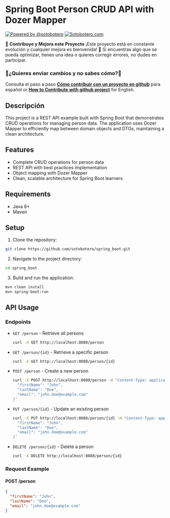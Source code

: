# Spring Boot Person CRUD API with Dozer Mapper
[![Powered by @sotobotero](https://img.shields.io/badge/Powered%20by-%40sotobotero-blue?style=flat-square&logo=twitter)](https://twitter.com/sotobotero)
[![Sotobotero.com](https://img.shields.io/badge/Powered%20by-sotobotero.com-blue?style=flat-square&logo=twitter)](https://sotobotero.com/)

🌟 **Contribuye y Mejora este Proyecto**
¡Este proyecto está en constante evolución y cualquier mejora es bienvenida! 🎉 Si encuentras algo que se pueda optimizar, tienes una idea o quieres corregir errores, no dudes en participar.
### 📌¿Quieres enviar cambios y no sabes cómo?📌
Consulta el paso a paso [**Cómo contribuir con un proyecto en github**](https://github.com/sotobotero/CodeHub/blob/develop/README.md#-cómo-contribuir) para español or [**How to Contribute with github project**](https://github.com/sotobotero/CodeHub/blob/develop/README.md#-how-to-contribute) for English.

## Descripción
This project is a REST API example built with Spring Boot that demonstrates CRUD operations for managing person data. The application uses Dozer Mapper to efficiently map between domain objects and DTOs, maintaining a clean architecture.
## Features
- Complete CRUD operations for person data
- REST API with best practices implementation
- Object mapping with Dozer Mapper
- Clean, scalable architecture for Spring Boot learners
## Requirements
- Java 8+
- Maven

## Setup
1. Clone the repository:
  ```bash
  git clone https://github.com/sotobotero/spring_boot.git
  ```
2. Navigate to the project directory:
  ```bash
  cd spring_boot
  ```
3. Build and run the application:
  ```bash
  mvn clean install
  mvn spring-boot:run
  ```
## API Usage
### Endpoints
- `GET /person` - Retrieve all persons
  ```bash
  curl -X GET http://localhost:8080/person
  ```
- `GET /person/{id}` - Retrieve a specific person
  ```bash
  curl -X GET http://localhost:8080/person/{id}
  ```

- `POST /person` - Create a new person
  ```bash
  curl -X POST http://localhost:8080/person -H "Content-Type: application/json" -d '{
    "firstName": "John",
    "lastName": "Doe",
    "email": "john.doe@example.com"
  }'
  ```

- `PUT /person/{id}` - Update an existing person
  ```bash
  curl -X PUT http://localhost:8080/person/{id} -H "Content-Type: application/json" -d '{
    "firstName": "John",
    "lastName": "Doe",
    "email": "john.doe@example.com"
  }'
  ```

- `DELETE /person/{id}` - Delete a person
  ```bash
  curl -X DELETE http://localhost:8080/person/{id}
  ```

### Request Example

#### POST /person
```json
{
  "firstName": "John",
  "lastName": "Doe",
  "email": "john.doe@example.com"
}
```
